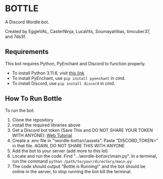 # BOTTLE
A Discord Wordle bot.

Created by EggieVAL, CasterNinja, LucaVits, SoumayahIlias, timcuber37, and 7ds3f.

## Requirements

This bot requires Python, PyEnchant and Discord to function properly.
- To install Python 3.11.6, visit [this link](https://www.python.org/downloads/)
- To install PyEnchant, use `pip install pyenchant` in cmd.
- To install Discord, use `pip install discord` in cmd.


## How To Run Bottle

To run the bot:
1. Clone the repository
2. install the required libraries above
3. Get a Discord bot token (Save This and DO NOT SHARE YOUR TOKEN WITH ANYONE): [Web Tutorial](https://discordgsm.com/guide/how-to-get-a-discord-bot-token) 
4. Create a .env file in "\wordle-bot\src\assets\". Paste "DISCORD_TOKEN=<PASTE BOT TOKEN HERE>" in that file. AGAIN, DO NOT SHARE THIS WITH ANYONE
6. Add the bot to your server (add more to this lol)
7. Locate and run the code. Find "...\wordle-bot\src\main.py". In a terminal, run the command `python /path/to/your/directory/main.py`
8. The code should output "Bottle is Running!" and the bot should be online in the server, to stop running the bot kill the terminal.